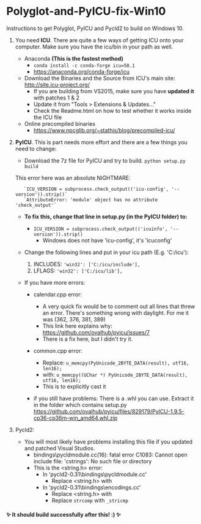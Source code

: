 # Polyglot-and-PyICU-fix-Win10
Instructions to get Polyglot, PyICU and Pycld2 to build on Windows 10.


1. You need **ICU**. There are quite a few ways of getting ICU onto your computer. Make sure you have the icu/bin in your path as well.
	- Anaconda **(This is the fastest method)**
		- `conda install -c conda-forge icu=58.1`
		- https://anaconda.org/conda-forge/icu
	- Download the Binaries and the Source from ICU's main site: http://site.icu-project.org/
		- If you are building from VS2015, make sure you have **updated it** with patches 1 & 2
		- Update it from "Tools > Extensions & Updates..."
		- Check the Readme.html on how to test whether it works inside the ICU file
	- Online precompiled binaries
		- https://www.npcglib.org/~stathis/blog/precompiled-icu/


2. **PyICU**. This is part needs more effort and there are a few things you need to change:
	- Download the 7z file for PyICU and try to build. `python setup.py build`

	This error here was an absolute NIGHTMARE:
  
          `ICU_VERSION = subprocess.check_output(('icu-config', '--version')).strip()` 
          `AttributeError: 'module' object has no attribute 'check_output'`
		
	- **To fix this, change that line in setup.py (in the PyICU folder) to:**
	  - `ICU_VERSION = subprocess.check_output(('icuinfo', '--version')).strip()`
		- Windows does not have 'icu-config', it's 'icuconfig'
	
	- Change the following lines and put in your icu path (E.g. 'C:/icu'):
		1. INCLUDES:
			`'win32': ['C:/icu/include'],`
		2. LFLAGS:
			`'win32': ['C:/icu/lib'],`
	
  
	- If you have more errors:
		- calendar.cpp error:
			- A very quick fix would be to comment out all lines that threw an error. There's something wrong with daylight. For me it was (362, 376, 381, 389)
			- This link here explains why: https://github.com/ovalhub/pyicu/issues/7
			- There is a fix here, but I didn't try it.
			
		- common.cpp error:
			- Replace: `u_memcpy(PyUnicode_2BYTE_DATA(result), utf16, len16);`
			- with: `u_memcpy((UChar *) PyUnicode_2BYTE_DATA(result), utf16, len16);`
			- This is to explicitly cast it
			
		- if you still have problems: There is a .whl you can use. Extract it in the folder which contains setup.py
		https://github.com/ovalhub/pyicu/files/829179/PyICU-1.9.5-cp36-cp36m-win_amd64.whl.zip

3. Pycld2:
	- You will most likely have problems installing this file if you updated and patched Visual Studios.
		- bindings\pycldmodule.cc(16): fatal error C1083: Cannot open include file: 'cstrings': No such file or directory
		- This is the <string.h> error:
			- In 'pycld2-0.31\bindings\pycldmodule.cc'
				- Replace <string.h> with <cstring> 
			- In 'pycld2-0.31\bindings\encodings.cc'
				- Replace <string.h> with <cstring> 
				- Replace `strcomp` with `_stricmp`
				


#### :sparkles: It should build successfully after this! :) :sparkles: 
